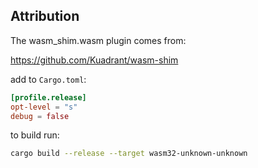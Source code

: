 ## Attribution

The wasm_shim.wasm plugin comes from:

https://github.com/Kuadrant/wasm-shim

add to `Cargo.toml`:

```toml
[profile.release]
opt-level = "s"
debug = false
```

to build run:

```bash
cargo build --release --target wasm32-unknown-unknown
```
